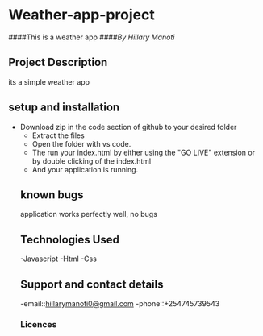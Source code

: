 # Weather-app-project
####This is a weather app
####*By Hillary Manoti*
## Project Description
its a simple weather app
## setup and installation
- Download zip in the code section of github to your desired folder
    - Extract the files
    - Open the folder with vs code.
    - The run your index.html by either using the "GO LIVE" extension or by double clicking of the index.html
    - And your application is running.
    ## known bugs 
    application works perfectly well, no bugs
    ## Technologies Used
    -Javascript
    -Html
    -Css
    ## Support and contact details
    -email::hillarymanoti0@gmail.com
    -phone::+254745739543
    ### Licences 
    